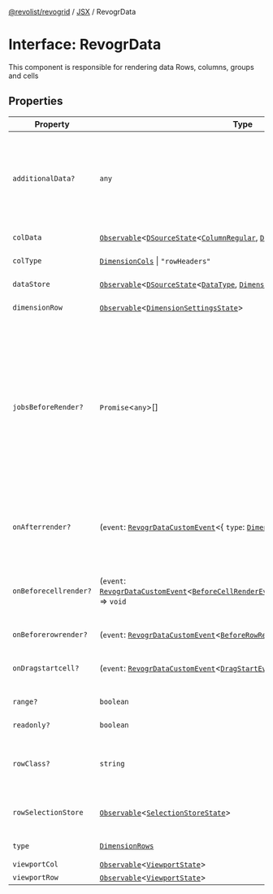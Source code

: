 [@revolist/revogrid](README.md) / [JSX](Namespace.JSX.md) / RevogrData

# Interface: RevogrData

This component is responsible for rendering data
Rows, columns, groups and cells

## Properties

| Property | Type | Description | Defined in |
| ------ | ------ | ------ | ------ |
| `additionalData?` | `any` | Additional data to pass to renderer Used in plugins such as vue or react to pass root app entity to cells | [src/components.d.ts:1603](https://github.com/revolist/revogrid/blob/c4e80f786890231c76aca88d327b090657d3fbb9/src/components.d.ts#L1603) |
| `colData` | [`Observable`](TypeAlias.Observable.md)\<[`DSourceState`](TypeAlias.DSourceState.md)\<[`ColumnRegular`](Interface.ColumnRegular.md), [`DimensionCols`](TypeAlias.DimensionCols.md)\>\> | Column source | [src/components.d.ts:1607](https://github.com/revolist/revogrid/blob/c4e80f786890231c76aca88d327b090657d3fbb9/src/components.d.ts#L1607) |
| `colType` | [`DimensionCols`](TypeAlias.DimensionCols.md) \| `"rowHeaders"` | Column data type | [src/components.d.ts:1611](https://github.com/revolist/revogrid/blob/c4e80f786890231c76aca88d327b090657d3fbb9/src/components.d.ts#L1611) |
| `dataStore` | [`Observable`](TypeAlias.Observable.md)\<[`DSourceState`](TypeAlias.DSourceState.md)\<[`DataType`](TypeAlias.DataType.md), [`DimensionRows`](TypeAlias.DimensionRows.md)\>\> | Data rows source | [src/components.d.ts:1615](https://github.com/revolist/revogrid/blob/c4e80f786890231c76aca88d327b090657d3fbb9/src/components.d.ts#L1615) |
| `dimensionRow` | [`Observable`](TypeAlias.Observable.md)\<[`DimensionSettingsState`](Interface.DimensionSettingsState.md)\> | Dimension settings Y | [src/components.d.ts:1619](https://github.com/revolist/revogrid/blob/c4e80f786890231c76aca88d327b090657d3fbb9/src/components.d.ts#L1619) |
| `jobsBeforeRender?` | `Promise`\<`any`\>[] | Prevent rendering until job is done. Can be used for initial rendering performance improvement. When several plugins require initial rendering this will prevent double initial rendering. | [src/components.d.ts:1623](https://github.com/revolist/revogrid/blob/c4e80f786890231c76aca88d327b090657d3fbb9/src/components.d.ts#L1623) |
| `onAfterrender?` | (`event`: [`RevogrDataCustomEvent`](Interface.RevogrDataCustomEvent.md)\<\{ `type`: [`DimensionRows`](TypeAlias.DimensionRows.md); \}\>) => `void` | When data render finished for the designated type | [src/components.d.ts:1627](https://github.com/revolist/revogrid/blob/c4e80f786890231c76aca88d327b090657d3fbb9/src/components.d.ts#L1627) |
| `onBeforecellrender?` | (`event`: [`RevogrDataCustomEvent`](Interface.RevogrDataCustomEvent.md)\<[`BeforeCellRenderEvent`](Interface.BeforeCellRenderEvent.md)\<[`ColumnDataSchemaModel`](TypeAlias.ColumnDataSchemaModel.md)\>\>) => `void` | Before each cell render function. Allows to override cell properties | [src/components.d.ts:1631](https://github.com/revolist/revogrid/blob/c4e80f786890231c76aca88d327b090657d3fbb9/src/components.d.ts#L1631) |
| `onBeforerowrender?` | (`event`: [`RevogrDataCustomEvent`](Interface.RevogrDataCustomEvent.md)\<[`BeforeRowRenderEvent`](Interface.BeforeRowRenderEvent.md)\<`any`\>\>) => `void` | Before each row render | [src/components.d.ts:1635](https://github.com/revolist/revogrid/blob/c4e80f786890231c76aca88d327b090657d3fbb9/src/components.d.ts#L1635) |
| `onDragstartcell?` | (`event`: [`RevogrDataCustomEvent`](Interface.RevogrDataCustomEvent.md)\<[`DragStartEvent`](Interface.DragStartEvent.md)\>) => `void` | Event emitted on cell drag start | [src/components.d.ts:1639](https://github.com/revolist/revogrid/blob/c4e80f786890231c76aca88d327b090657d3fbb9/src/components.d.ts#L1639) |
| `range?` | `boolean` | Range allowed | [src/components.d.ts:1643](https://github.com/revolist/revogrid/blob/c4e80f786890231c76aca88d327b090657d3fbb9/src/components.d.ts#L1643) |
| `readonly?` | `boolean` | Readonly mode | [src/components.d.ts:1647](https://github.com/revolist/revogrid/blob/c4e80f786890231c76aca88d327b090657d3fbb9/src/components.d.ts#L1647) |
| `rowClass?` | `string` | Defines property from which to read row class | [src/components.d.ts:1651](https://github.com/revolist/revogrid/blob/c4e80f786890231c76aca88d327b090657d3fbb9/src/components.d.ts#L1651) |
| `rowSelectionStore` | [`Observable`](TypeAlias.Observable.md)\<[`SelectionStoreState`](TypeAlias.SelectionStoreState.md)\> | Selection, range, focus for row selection | [src/components.d.ts:1655](https://github.com/revolist/revogrid/blob/c4e80f786890231c76aca88d327b090657d3fbb9/src/components.d.ts#L1655) |
| `type` | [`DimensionRows`](TypeAlias.DimensionRows.md) | Row data type | [src/components.d.ts:1659](https://github.com/revolist/revogrid/blob/c4e80f786890231c76aca88d327b090657d3fbb9/src/components.d.ts#L1659) |
| `viewportCol` | [`Observable`](TypeAlias.Observable.md)\<[`ViewportState`](Interface.ViewportState.md)\> | Viewport X | [src/components.d.ts:1663](https://github.com/revolist/revogrid/blob/c4e80f786890231c76aca88d327b090657d3fbb9/src/components.d.ts#L1663) |
| `viewportRow` | [`Observable`](TypeAlias.Observable.md)\<[`ViewportState`](Interface.ViewportState.md)\> | Viewport Y | [src/components.d.ts:1667](https://github.com/revolist/revogrid/blob/c4e80f786890231c76aca88d327b090657d3fbb9/src/components.d.ts#L1667) |
